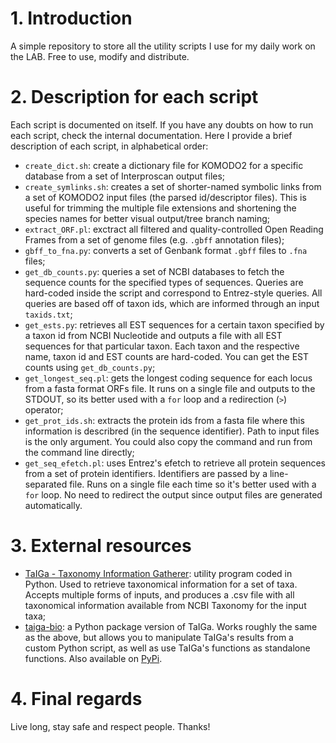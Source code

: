 # 1. Introduction

A simple repository to store all the utility scripts I use for my daily work on the LAB. Free to use, modify and distribute.

# 2. Description for each script

Each script is documented on itself. If you have any doubts on how to run each script, check the internal documentation. Here I provide a brief description of each script, in alphabetical order:

- `create_dict.sh`: create a dictionary file for KOMODO2 for a specific database from a set of Interproscan output files;
- `create_symlinks.sh`: creates a set of shorter-named symbolic links from a set of KOMODO2 input files (the parsed id/descriptor files). This is useful for trimming the multiple file extensions and shortening the species names for better visual output/tree branch naming;
- `extract_ORF.pl`: exctract all filtered and quality-controlled Open Reading Frames from a set of genome files (e.g. `.gbff` annotation files);
- `gbff_to_fna.py`: converts a set of Genbank format `.gbff` files to `.fna` files;
- `get_db_counts.py`: queries a set of NCBI databases to fetch the sequence counts for the specified types of sequences. Queries are hard-coded inside the script and correspond to Entrez-style queries. All queries are based off of taxon ids, which are informed through an input `taxids.txt`;
- `get_ests.py`: retrieves all EST sequences for a certain taxon specified by a taxon id from NCBI Nucleotide and outputs a file with all EST sequences for that particular taxon. Each taxon and the respective name, taxon id and EST counts are hard-coded. You can get the EST counts using `get_db_counts.py`;
- `get_longest_seq.pl`: gets the longest coding sequence for each locus from a fasta format ORFs file. It runs on a single file and outputs to the STDOUT, so its better used with a `for` loop and a redirection (`>`) operator;
- `get_prot_ids.sh`: extracts the protein ids from a fasta file where this information is describred (in the sequence identifier). Path to input files is the only argument. You could also copy the command and run from the command line directly;
- `get_seq_efetch.pl`: uses Entrez's efetch to retrieve all protein sequences from a set of protein identifiers. Identifiers are passed by a line-separated file. Runs on a single file each time so it's better used with a `for` loop. No need to redirect the output since output files are generated automatically.

# 3. External resources

- [TaIGa - Taxonomy Information Gatherer](https://github.com/flayner2/taiga): utility program coded in Python. Used to retrieve taxonomical information for a set of taxa. Accepts multiple forms of inputs, and produces a .csv file with all taxonomical information available from NCBI Taxonomy for the input taxa;
- [taiga-bio](https://github.com/flayner2/taiga-bio): a Python package version of TaIGa. Works roughly the same as the above, but allows you to manipulate TaIGa's results from a custom Python script, as well as use TaIGa's functions as standalone functions. Also available on [PyPi](https://pypi.org/project/taiga-bio/).

# 4. Final regards

Live long, stay safe and respect people. Thanks!
